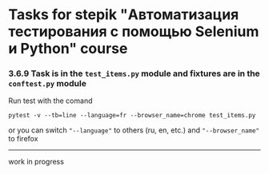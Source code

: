 # Tasks for stepik "Автоматизация тестирования с помощью Selenium и Python" course
### 3.6.9 Task is in the `test_items.py` module and fixtures are in the `conftest.py` module
Run test with the comand
```
pytest -v --tb=line --language=fr --browser_name=chrome test_items.py
```
or you can switch `"--language"` to others (ru, en, etc.) and `"--browser_name"` to firefox
____
work in progress